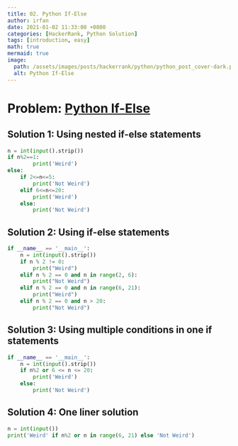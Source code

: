 ```yaml
---
title: 02. Python If-Else
author: irfan
date: 2021-01-02 11:33:00 +0800
categories: [HackerRank, Python Solution]
tags: [introduction, easy]
math: true
mermaid: true
image:
  path: /assets/images/posts/hackerrank/python/python_post_cover-dark.png
  alt: Python If-Else
---
```


# **Problem:** [Python If-Else](https://www.hackerrank.com/challenges/py-if-else)

## Solution 1: Using nested if-else statements


```python
n = int(input().strip())
if n%2==1:
        print('Weird')
else:
    if 2<=n<=5:
        print('Not Weird')
    elif 6<=n<=20:
        print('Weird')
    else:
        print('Not Weird')
```

## Solution 2: Using if-else statements

```python
if __name__ == '__main__':
    n = int(input().strip())
    if n % 2 != 0:
        print("Weird")
    elif n % 2 == 0 and n in range(2, 6):
        print("Not Weird")
    elif n % 2 == 0 and n in range(6, 21):
        print("Weird")
    elif n % 2 == 0 and n > 20:
        print("Not Weird")
```

## Solution 3: Using multiple conditions in one if statements

```python
if __name__ == '__main__':
    n = int(input().strip())
    if n%2 or 6 <= n <= 20:
        print('Weird')
    else:
        print('Not Weird') 
```

## Solution 4: One liner solution

```python
n = int(input())
print('Weird' if n%2 or n in range(6, 21) else 'Not Weird')
```

